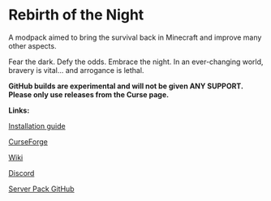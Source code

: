 # Rebirth of the Night
A modpack aimed to bring the survival back in Minecraft and improve many other aspects.

Fear the dark. Defy the odds. Embrace the night. In an ever-changing world, bravery is vital... and arrogance is lethal.

**GitHub builds are experimental and will not be given ANY SUPPORT. Please only use releases from the Curse page.**

**Links:**

[Installation guide](https://rebirth-of-the-night-mod-pack.fandom.com/wiki/Installation#GitHub_.28default_MC_launcher.29)

[CurseForge](https://www.curseforge.com/minecraft/modpacks/rebirth-of-the-night) 

[Wiki](https://rebirth-of-the-night-mod-pack.fandom.com/wiki/Rebirth_of_the_Night_Mod_Pack_Wiki) 

[Discord](https://discord.gg/ZSNFj8c)

[Server Pack GitHub](https://github.com/CalaMariGold/Rebirth-of-the-Night-Server)
